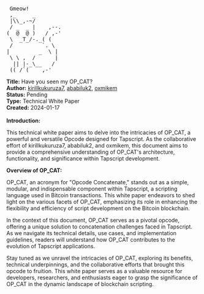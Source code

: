 <pre> Gmeow!
 ,_     _
 |\\_,-~/
 / _  _ |    ,--.
(  @  @ )   / ,-'
 \  _T_/-._( (
 /         `. \
|         _  \ |
 \ \ ,  /      |
  || |-_\__   /
 ((_/`(____,-'        
</pre>


**Title:** Have you seen my OP_CAT? <br>
**Author:** [kirillkukuruza7](https://twitter.com/kirillkukuruza7),
[ababiluk2](https://twitter.com/ababiluk2),
[oxmikem](https://twitter.com/oxmikem)<br>
**Status:** Pending<br>
**Type:** Technical White Paper<br>
**Created:** 2024-01-17<br>
<br>
**Introduction:** <br>

This technical white paper aims to delve into the intricacies of OP_CAT, a powerful and versatile Opcode designed for Tapscript. As the collaborative effort of kirillkukuruza7, ababiluk2, and oxmikem, this document aims to provide a comprehensive understanding of OP_CAT's architecture, functionality, and significance within Tapscript development.<br>

**Overview of OP_CAT:**<br>

OP_CAT, an acronym for "Opcode Concatenate," stands out as a simple, modular, and indispensable component within Tapscript, a scripting language used in Bitcoin transactions. This white paper endeavors to shed light on the various facets of OP_CAT, emphasizing its role in enhancing the flexibility and efficiency of script development on the Bitcoin blockchain.<br>

In the context of this document, OP_CAT serves as a pivotal opcode, offering a unique solution to concatenation challenges faced in Tapscript. As we navigate its technical details, use cases, and implementation guidelines, readers will understand how OP_CAT contributes to the evolution of Tapscript applications.

Stay tuned as we unravel the intricacies of OP_CAT, exploring its benefits, technical underpinnings, and the collaborative efforts that brought this opcode to fruition. This white paper serves as a valuable resource for developers, researchers, and enthusiasts eager to grasp the significance of OP_CAT in the dynamic landscape of blockchain scripting.
